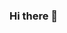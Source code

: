 ### Hi there 👋

<!--
**Nathanael-Delacrausaz/Nathanael-Delacrausaz** is a ✨ _special_ ✨ repository because its `README.md` (this file) appears on your GitHub profile.

Here are some ideas to get you started:


- 🌱 I’m currently learning in HEIG
- 👯 I’m looking to collaborate on more bigger projet
- 💬 Ask me about anything

